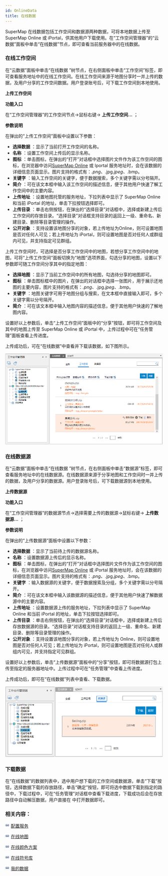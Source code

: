```yaml
---
id: OnlineData
title: 在线数据
---
```

SuperMap 在线数据包括工作空间和数据源两种数据，可将本地数据上传至 SuperMap Online 或
iPortal，供其他用户下载使用。在“工作空间管理器”的“云数据”面板中单击“在线数据”节点，即可查看当前服务器中的在线数据。

### 在线工作空间

在“云数据”面板中单击“在线数据
”树节点，在右侧面板中单击“工作空间”标签，即可查看服务地址中的在线工作空间。在线工作空间来源于地图分享时一并上传的数据，及用户分享的工作空间数据。用户登录账号后，可下载工作空间到本地使用。

**上传工作空间**

**功能入口**

在“工作空间管理器”的工作空间节点->鼠标右键-> **上传工作空间...** ；

**参数说明**

在弹出的“上传工作空间”面板中设置以下参数：

  * **选择数据** ：显示了当前打开工作空间的名称。
  * **名称** ：设置工作空间上传后的显示名称。
  * **图标** ：单击图标，在弹出的“打开”对话框中选择图片文件作为该工作空间的图标，在浏览器中访问[SuperMap Online](https://www.supermapol.com/) 或 Iportal 服务地址时，会在该数据的详细信息页面显示。图片支持的格式有：*.png、*.jpg.*jpeg、*.bmp。
  * **关键字** ：输入工作空间的关键字，便于数据搜索，多个关键字需以分号隔开。
  * **简介** ：可在该文本框中输入该工作空间的描述信息，便于其他用户快速了解工作空间中的主要内容。
  * **上传地址** ：设置地图托管的服务地址，下拉列表中显示了 SuperMap Online 和当前 iPortal 的地址，单击下拉按钮选择即可。
  * **上传目录** ：单击右侧按钮，在弹出的“选择目录”对话框中，选择或新建上传后工作空间的存放目录。“选择目录”对话框支持目录的返回上一级、重命名、新建目录、删除等目录管理的操作。
  * **公开对象** ：支持设置该地图分享的对象，若上传地址为Online，则可设置地图是否对任何人可见；若上传地址为 iPortal，则可设置地图是否对任何人或群组内可见，并支持指定可见群组。

上传工作空间时，可选择是否分享工作空间中的地图，若想分享工作空间中的地图，可将“上传工作空间”面板切换为“地图”选项界面，勾选分享的地图，设置以下参数即可随工作空间分享其中的指定地图：

  * **选择地图** ：显示了当前工作空间中的所有地图，勾选待分享的地图即可。
  * **图标** ：单击图标框中的图片，在弹出的对话框中选择一张图片，用于展示还地图的主要内容，图片支持的格式有：*.png、*.jpg.*jpeg、*.bmp。
  * **关键字** ：地图关键字可用于地图分组与搜索，在文本框中直接输入即可，多个关键字需以分号隔开。
  * **简介** ：可在该文本框中输入地图内容的描述信息，便于其他用户快速的了解地图内容。

设置好以上参数后，单击“上传工作空间”面板中的“分享”按钮，即可将工作空间及其中的地图上传至 SuperMap Online 或 iPortal
中，上传过程中可在“任务管理”面板查看上传进度。

上传成功后，可在“在线数据”中查看并下载该数据，如下图所示。   
  
![](img/ShareWorkspaceResult.png)  

  
### 在线数据源

在“云数据”面板中单击“在线数据
”树节点，在右侧面板中单击“数据源”标签，即可查看服务地址中的在线数据源。在线数据源来源于分享地图和工作空间时一并上传的数据，及用户分享的数据源。用户登录账号后，可下载数据源到本地使用。

**上传数据源**

**功能入口**

在“工作空间管理器”的数据源节点->选择需要上传的数据源->鼠标右键-> **上传数据源...** ；

**参数说明**

在弹出的“上传数据源”面板中设置以下参数：

  * **选择数据** ：显示了当前待上传的数据源名称。
  * **名称** ：设置数据源上传后的显示名称。
  * **图标** ：单击图标，在弹出的“打开”对话框中选择图片文件作为该工作空间的图标，在浏览器中访问[SuperMap Online](https://www.supermapol.com/) 或 iPortal 服务地址时，会在该数据的详细信息页面显示。图片支持的格式有：*.png、*.jpg.*jpeg、*.bmp。
  * **关键字** ：输入数据源的关键字，便于数据搜索及分组，多个关键字需以分号隔开。
  * **简介** ：可在该文本框中输入该数据源的描述信息，便于其他用户快速了解数据源中的主要内容。
  * **上传地址** ：设置数据源上传的服务地址，下拉列表中显示了 SuperMap Online 和当前 iPortal 的地址，单击下拉按钮选择即可。
  * **上传目录** ：单击右侧按钮，在弹出的“选择目录”对话框中，选择或新建上传后存放数据源的目录。“选择目录”对话框支持目录的返回上一级、重命名、新建目录、删除等目录管理的操作。
  * **公开对象** ：支持设置该地图分享的对象，若上传地址为 Online，则可设置地图是否对任何人可见；若上传地址为 iPortal，则可设置地图是否对任何人或群组内可见，并支持指定可见群组。

设置好以上参数后，单击“上传数据源”面板中的“分享”按钮，即可将数据源打包上传至指定的服务器地址中。上传过程中可在“任务管理”中查看上传进度。

上传成功后，即可在“在线数据”列表中查看、下载数据。   
  
   ![](img/ShareDatasourceResult.png)  

  
### 下载数据

在“在线数据”的数据列表中，选中用户想下载的工作空间或数据源，单击“下载”按钮，选择数据下载的存放路径，单击“确定”按钮，即可将选中数据下载到指定的路径中，下载过程中，可在“任务管理”对话框中查看下载进度，下载成功后会在存放路径中自动解压数据，用户直接在
中打开数据即可。

### 相关内容：

![](../img/smalltitle.png) [配置服务](ConfigureAddress.html)

![](../img/smalltitle.png) [在线地图](OnlineMap.html)

![](../img/smalltitle.png) [在线颜色方案](OnlineColorSchemes.html)

![](../img/smalltitle.png) [在线符号库](OnlineSymbol.html)

![](../img/smalltitle.png) [我的数据](OnlineMyData.html)


